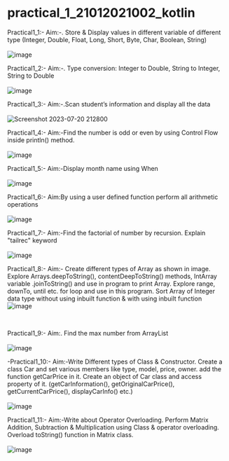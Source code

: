# practical_1_21012021002_kotlin
Practical1_1:-
Aim:-. Store & Display values in different variable of different type
(Integer, Double, Float, Long, Short, Byte, Char, Boolean, String)<br/>
<br/>![image](https://github.com/Agherasmit12/practical_1_21012021002_kotlin/assets/98636140/1b2eb4a7-7d28-44d2-a97f-1feffe67e16d)

Practical1_2:-
Aim:-. Type conversion:
Integer to Double, String to Integer, String to Double<br/>
<br/>![image](https://github.com/Agherasmit12/practical_1_21012021002_kotlin/assets/98636140/8ee7f43a-3aee-4fbf-a0a6-3e699a523d09)

Practical1_3:-
Aim:-.Scan student’s information and display all the data<br/>
<br/>![Screenshot 2023-07-20 212800](https://github.com/Agherasmit12/practical_1_21012021002_kotlin/assets/98636140/91b8b885-8991-47fd-bb07-a8741eeb3b10)

Practical1_4:-
Aim:-Find the number is odd or even by using Control Flow inside println()
method.<br/>
<br/>![image](https://github.com/Agherasmit12/practical_1_21012021002_kotlin/assets/98636140/5d1ac533-0b32-4e08-8f85-6584803a7d91)


Practical1_5:-
Aim:-Display month name using When<br/>
<br/>![image](https://github.com/Agherasmit12/practical_1_21012021002_kotlin/assets/98636140/2a4335f3-1fb3-4f52-b3ba-d30456131140)


Practical1_6:-
Aim:By using a user defined function perform all arithmetic operations<br/>
<br/>![image](https://github.com/Agherasmit12/practical_1_21012021002_kotlin/assets/98636140/9a4cfeb0-0e5a-4079-8904-b99cfb910413)


Practical1_7:-
Aim:-Find the factorial of number by recursion. Explain "tailrec" keyword<br/>
<br/>![image](https://github.com/Agherasmit12/practical_1_21012021002_kotlin/assets/98636140/366d3c44-ff96-4ae1-9bbc-e235d62b3eee)


Practical1_8:-
Aim:- Create different types of Array as shown in image. Explore Arrays.deepToString(),
contentDeepToString() methods, IntArray variable .joinToString() and use in program
to print Array. Explore range, downTo, until etc. for loop and use in this program. Sort
Array of Integer data type without using inbuilt function & with using inbuilt function
<br/>
![image](https://github.com/Agherasmit12/practical_1_21012021002_kotlin/assets/98636140/aedeface-fb01-48c7-897d-e168c155976e)

<br/>


Practical1_9:-
Aim:. Find the max number from ArrayList<br/>
<br/>![image](https://github.com/Agherasmit12/practical_1_21012021002_kotlin/assets/98636140/5c0da197-37e9-4cec-b452-731270946bd0)



-Practical1_10:-
Aim:-Write Different types of Class & Constructor. Create a class Car and set various
members like type, model, price, owner. add the function getCarPrice in it. Create an
object of Car class and access property of it. (getCarInformation(),
getOriginalCarPrice(), getCurrentCarPrice(), displayCarInfo() etc.)<br/>
<br/>![image](https://github.com/Agherasmit12/practical_1_21012021002_kotlin/assets/98636140/6b7a37a5-5272-4e2b-aa4b-e3bb6986cc1b)



Practical1_11:-
Aim:-Write about Operator Overloading. Perform Matrix Addition, Subtraction &
Multiplication using Class & operator overloading. Overload toString() function in
Matrix class.<br/>
<br/>![image](https://github.com/Agherasmit12/practical_1_21012021002_kotlin/assets/98636140/b6b9f4c3-8a8c-4726-b47b-86d95e365602)










